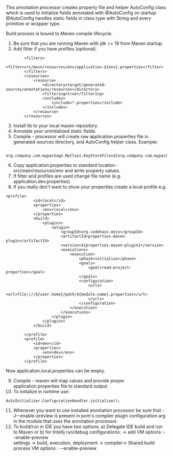 This annotation processor creates property file and helper AutoConfig class which is used to initialize fields annotated with @AutoConfig on startup.
@AutoConfig handles static fields in class type with String and every primitive or wrapper type.

Build process is bound to Maven compile lifecycle.

1. Be sure that you are running Maven with jdk >= 19 from Maven startup.
2. Add filter if you have profiles (optional).
```` 
        <filters>
            <filter>src/main/resources/env/application.${env}.properties</filter>
        </filters>
        <resources>
            <resource>
                <directory>target/generated-sources/annotations/resources</directory>
                <filtering>true</filtering>
                <includes>
                    <include>*.properties</include>
                </includes>
            </resource>
        </resources>
````
3. Install lib to your local maven repository.
4. Annotate your uninitialized static fields.
5. Compile - processor will create raw application.properties file in generated-sources directory, and AutoConfig helper class. Example:
````
   org.company.com.mypackage.MyClass.keyStoreFile=${org.company.com.mypackage.MyClass.keyStoreFile}
````
6. Copy application.properties to standard location : src/main/resources/env and write property values.
7. If filter and profiles are used change file name (e.g. application.dev.properties).
8. If you really don't want to show your properties create a local profile e.g.
````
<profile>
            <id>local</id>
            <properties>
                <env>local</env>
            </properties>
            <build>
                <plugins>
                    <plugin>
                        <groupId>org.codehaus.mojo</groupId>
                        <artifactId>properties-maven-plugin</artifactId>
                        <version>${properties-maven-plugin}</version>
                        <executions>
                            <execution>
                                <phase>initialize</phase>
                                <goals>
                                    <goal>read-project-properties</goal>
                                </goals>
                                <configuration>
                                    <urls>
                                        <url>file:///${user.home}/path/${module.name}.properties</url>
                                    </urls>
                                </configuration>
                            </execution>
                        </executions>
                    </plugin>
                </plugins>
            </build>

        </profile>
        <profile>
            <id>dev</id>
            <properties>
                <env>dev</env>
            </properties>
        </profile>
````
Now application.local.properties can be empty.

9. Compile - maven will map values and provide proper application.properties file to standard output.
10. To initialize in runtime use:
````
AutoInitializer.ConfigurationHandler.initialize();
````
11. Whenever you want to use installed annotation processor be sure that -J--enable-preview is present in pom's compiler plugin configuration arg in the module that uses the annotation processor.
12. To build/run in IDE you have two options: 
    a) Delegate IDE build and run to Maven or
    b) for Intellij
    run/debug configurations: -> add VM options :--enable-preview        
    settings -> build, execution, deployment -> compiler-> Shared build process VM options : --enable-preview
        
    